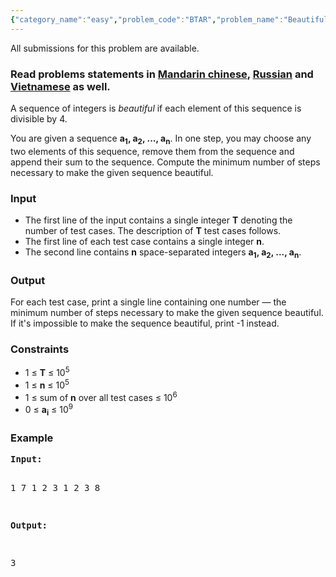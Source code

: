 ```yaml
---
{"category_name":"easy","problem_code":"BTAR","problem_name":"Beautiful Array","languages_supported":{"0":"ADA","1":"ASM","2":"BASH","3":"BF","4":"C","5":"CAML","6":"CLOJ","7":"CLPS","8":"COB","9":"CPP 4.3.2","10":"CPP 6.3","11":"CPP14","12":"CS2","13":"D","14":"ERL","15":"FORT","16":"FS","17":"GO","18":"HASK","19":"ICK","20":"ICON","21":"JAVA","22":"JS","23":"kotlin","24":"LISP clisp","25":"LISP sbcl","26":"LUA","27":"NEM","28":"NICE","29":"NODEJS","30":"PAS fpc","31":"PAS gpc","32":"PERL","33":"PERL6","34":"PHP","35":"PIKE","36":"PRLG","37":"PYPY","38":"PYTH","39":"PYTH 3.5","40":"RUBY","41":"rust","42":"SCALA","43":"SCM chicken","44":"SCM guile","45":"SCM qobi","46":"ST","47":"swift","48":"TCL","49":"TEXT","50":"WSPC"},"max_timelimit":1,"source_sizelimit":50000,"problem_author":"chemthan","problem_tester":"kingofnumbers","date_added":"19-12-2017","tags":{"0":"chemthan","1":"chemthan","2":"cook89","3":"easy","4":"greedy","5":"likecs"},"editorial_url":"https://discuss.codechef.com/problems/BTAR","time":{"view_start_date":1514140200,"submit_start_date":1514140200,"visible_start_date":1514140200,"end_date":1735669800},"layout":"problem"}
---
```

<span class="solution-visible-txt">All submissions for this problem are available.</span><h3>Read problems statements in <a target="_blank" 
href="http://www.codechef.com/download/translated/COOK89/mandarin/BTAR.pdf">Mandarin chinese</a>, <a target="_blank" 
href="http://www.codechef.com/download/translated/COOK89/russian/BTAR.pdf">Russian</a> and <a target="_blank" 
href="http://www.codechef.com/download/translated/COOK89/vietnamese/BTAR.pdf">Vietnamese</a> as well.</h3>

<p>A sequence of integers is <i>beautiful</i> if each element of this sequence is divisible by 4.</p>

<p>You are given a sequence <b>a<sub>1</sub>, a<sub>2</sub>, ..., a<sub>n</sub></b>. In one step, you may choose any two elements of this sequence, remove them from the sequence and append their sum to the sequence. Compute the minimum number of steps necessary to make the given sequence beautiful.</p>

<h3>Input</h3>
<p><ul>
<li>The first line of the input contains a single integer <b>T</b> denoting the number of test cases. The description of <b>T</b> test cases follows.</li>
<li>The first line of each test case contains a single integer <b>n</b>.</li>
<li>The second line contains <b>n</b> space-separated integers <b>a<sub>1</sub>, a<sub>2</sub>, ..., a<sub>n</sub></b>.</li>
</ul></p>

<h3>Output</h3>
<p>For each test case, print a single line containing one number — the minimum number of steps necessary to make the given sequence beautiful. If it's impossible to make the sequence beautiful, print -1 instead.</p>

<h3>Constraints</h3>
<ul>
<li>1 ≤ <b>T</b> ≤ 10<sup>5</sup></li>
<li>1 ≤ <b>n</b> ≤ 10<sup>5</sup></li>
<li>1 ≤ sum of <b>n</b> over all test cases ≤ 10<sup>6</sup></li>
<li>0 ≤ <b>a<sub>i</sub></b> ≤ 10<sup>9</sup></li>
</ul>

<h3>Example</h3>
<pre><b>Input:</b>

1
7
1 2 3 1 2 3 8

<b>Output:</b>

3
</pre>
